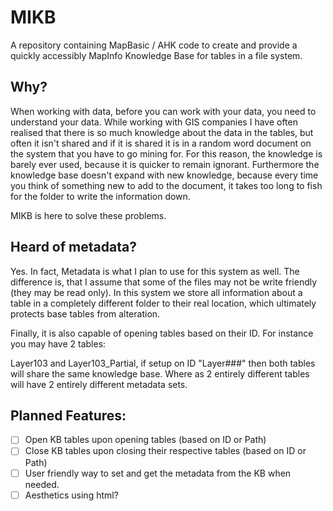 # MIKB

A repository containing MapBasic / AHK code to create and provide a quickly accessibly MapInfo Knowledge Base for tables in a file system.

## Why?

When working with data, before you can work with your data, you need to understand your data. While working with GIS companies I have often realised that there is so much knowledge about the data in the tables, but often it isn't shared and if it is shared it is in a random word document on the system that you have to go mining for. For this reason, the knowledge is barely ever used, because it is quicker to remain ignorant. Furthermore the knowledge base doesn't expand with new knowledge, because every time you think of something new to add to the document, it takes too long to fish for the folder to write the information down. 

MIKB is here to solve these problems.

## Heard of metadata?

Yes. In fact, Metadata is what I plan to use for this system as well. The difference is, that I assume that some of the files may not be write friendly (they may be read only). In this system we store all information about a table in a completely different folder to their real location, which ultimately protects base tables from alteration.

Finally, it is also capable of opening tables based on their ID. For instance you may have 2 tables:

Layer103 and Layer103_Partial, if setup on ID "Layer###" then both tables will share the same knowledge base. Where as 2 entirely different tables will have 2 entirely different metadata sets.



## Planned Features:

* [ ] Open KB tables upon opening tables (based on ID or Path)
* [ ] Close KB tables upon closing their respective tables (based on ID or Path)
* [ ] User friendly way to set and get the metadata from the KB when needed.
* [ ] Aesthetics using html?
